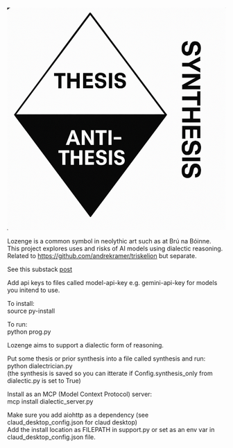 ![lozenge](lozenge.png)

Lozenge is a common symbol in neolythic art such as at Brú na Bóinne.    
This project explores uses and risks of AI models using dialectic reasoning.    
Related to https://github.com/andrekramer/triskelion but separate.    
 
See this substack [post](https://andrekramermsc.substack.com/p/ai-dialectics?r=3wgeou)

Add api keys to files called model-api-key e.g. gemini-api-key for models you initend to use.   

To install:   
source py-install   

To run:   
python prog.py   

Lozenge aims to support a dialectic form of reasoning.   

Put some thesis or prior synthesis into a file called synthesis and run:    
python dialectrician.py    
(the synthesis is saved so you can itterate if Config.synthesis_only from dialectic.py is set to True)   

Install as an MCP (Model Context Protocol) server:    
mcp install dialectic_server.py     

Make sure you add aiohttp as a dependency (see claud_desktop_config.json for claud desktop)   
Add the install location as FILEPATH in support.py or set as an env var in claud_desktop_config.json file.      

